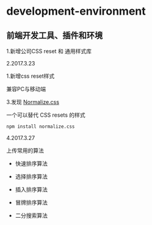 # development-environment
前端开发工具、插件和环境
--

1.新增公司CSS reset 和 通用样式库

2.2017.3.23

1.新增css reset样式

兼容PC与移动端

3.发现 [Normalize.css](https://github.com/linxiangjun/normalize.css/ "Normalize.css ")

一个可以替代 CSS resets 的样式

`npm install normalize.css`

4.2017.3.27

上传常用的算法

* 快速排序算法

* 选择排序算法

* 插入排序算法

* 冒牌排序算法

* 二分搜索算法
